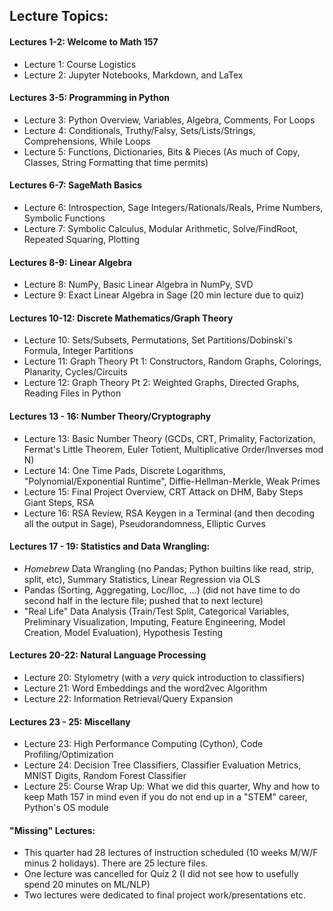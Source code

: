 ## Lecture Topics:

#### Lectures 1-2: Welcome to Math 157
- Lecture 1: Course Logistics
- Lecture 2: Jupyter Notebooks, Markdown, and LaTex

#### Lectures 3-5: Programming in Python
- Lecture 3: Python Overview, Variables, Algebra, Comments, For Loops
- Lecture 4: Conditionals, Truthy/Falsy, Sets/Lists/Strings, Comprehensions, While Loops
- Lecture 5: Functions, Dictionaries, Bits & Pieces (As much of Copy, Classes, String Formatting that time permits)

#### Lectures 6-7: SageMath Basics
- Lecture 6: Introspection, Sage Integers/Rationals/Reals, Prime Numbers, Symbolic Functions
- Lecture 7: Symbolic Calculus, Modular Arithmetic, Solve/FindRoot, Repeated Squaring, Plotting

#### Lectures 8-9: Linear Algebra
- Lecture 8: NumPy, Basic Linear Algebra in NumPy, SVD
- Lecture 9: Exact Linear Algebra in Sage (20 min lecture due to quiz)

#### Lectures 10-12: Discrete Mathematics/Graph Theory
- Lecture 10: Sets/Subsets, Permutations, Set Partitions/Dobinski's Formula, Integer Partitions
- Lecture 11: Graph Theory Pt 1: Constructors, Random Graphs, Colorings, Planarity, Cycles/Circuits
- Lecture 12: Graph Theory Pt 2: Weighted Graphs, Directed Graphs, Reading Files in Python

#### Lectures 13 - 16: Number Theory/Cryptography
- Lecture 13: Basic Number Theory (GCDs, CRT, Primality, Factorization, Fermat's Little Theorem, Euler Totient, Multiplicative Order/Inverses mod N)
- Lecture 14: One Time Pads, Discrete Logarithms, "Polynomial/Exponential Runtime", Diffie-Hellman-Merkle, Weak Primes
- Lecture 15: Final Project Overview, CRT Attack on DHM, Baby Steps Giant Steps, RSA
- Lecture 16: RSA Review, RSA Keygen in a Terminal (and then decoding all the output in Sage), Pseudorandomness, Elliptic Curves

#### Lectures 17 - 19: Statistics and Data Wrangling:
- *Homebrew* Data Wrangling (no Pandas; Python builtins like read, strip, split, etc), Summary Statistics, Linear Regression via OLS
- Pandas (Sorting, Aggregating, Loc/Iloc, ...) (did not have time to do second half in the lecture file; pushed that to next lecture)
- "Real Life" Data Analysis (Train/Test Split, Categorical Variables, Preliminary Visualization, Imputing, Feature Engineering, Model Creation, Model Evaluation), Hypothesis Testing

#### Lectures 20-22: Natural Language Processing
- Lecture 20: Stylometry (with a *very* quick introduction to classifiers)
- Lecture 21: Word Embeddings and the word2vec Algorithm
- Lecture 22: Information Retrieval/Query Expansion

#### Lectures 23 - 25: Miscellany
- Lecture 23: High Performance Computing (Cython), Code Profiling/Optimization
- Lecture 24: Decision Tree Classifiers, Classifier Evaluation Metrics, MNIST Digits, Random Forest Classifier
- Lecture 25: Course Wrap Up: What we did this quarter, Why and how to keep Math 157 in mind even if you do not end up in a "STEM" career, Python's OS module

#### "Missing" Lectures: 
- This quarter had 28 lectures of instruction scheduled (10 weeks M/W/F minus 2 holidays). There are 25 lecture files.
- One lecture was cancelled for Quiz 2 (I did not see how to usefully spend 20 minutes on ML/NLP)
- Two lectures were dedicated to final project work/presentations etc.
